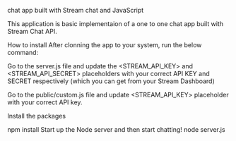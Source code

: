 chat app built with Stream chat and JavaScript

This application is basic implementaion of a one to one chat app built with Stream Chat API.

How to install
After clonning the app to your system, run the below command:

Go to the server.js file and update the <STREAM_API_KEY> and <STREAM_API_SECRET> placeholders with your correct API KEY and SECRET respectively (which you can get from your Stream Dashboard)

Go to the public/custom.js file and update <STREAM_API_KEY> placeholder with your correct API key.

Install the packages

npm install
Start up the Node server and then start chatting!
node server.js
